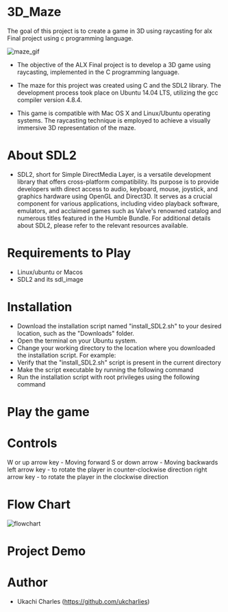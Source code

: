 # 3D_Maze
The goal of this project is to create a game in 3D using raycasting for alx Final project using c programming language.

![maze_gif](https://github.com/ukcharlies/3D_Maze/assets/111245934/a7c78b9e-34bf-436d-81d2-406563354c1f)

* The objective of the ALX Final project is to develop a 3D game using raycasting, implemented in the C programming language.

* The maze for this project was created using C and the SDL2 library. The development process took place on Ubuntu 14.04 LTS, utilizing the gcc compiler version 4.8.4.


* This game is compatible with Mac OS X and Linux/Ubuntu operating systems. The raycasting technique is employed to achieve a visually immersive 3D representation of the maze.
# About SDL2
* SDL2, short for Simple DirectMedia Layer, is a versatile development library that offers cross-platform compatibility. Its purpose is to provide developers with direct access to audio, keyboard, mouse, joystick, and graphics hardware using OpenGL and Direct3D. It serves as a crucial component for various applications, including video playback software, emulators, and acclaimed games such as Valve's renowned catalog and numerous titles featured in the Humble Bundle. For additional details about SDL2, please refer to the relevant resources available.
# Requirements to Play
* Linux/ubuntu or Macos
* SDL2 and its sdl_image
# Installation
* Download the installation script named "install_SDL2.sh" to your desired location, such as the "Downloads" folder.
* Open the terminal on your Ubuntu system.
* Change your working directory to the location where you downloaded the installation script. For example:
* Verify that the "install_SDL2.sh" script is present in the current directory
* Make the script executable by running the following command
* Run the installation script with root privileges using the following command
# Play the game
# Controls
W or up arrow key - Moving forward S or down arrow - Moving backwards left arrow key - to rotate the player in counter-clockwise direction right arrow key - to rotate the player in the clockwise direction
# Flow Chart
![flowchart](https://github.com/ukcharlies/3D_Maze/assets/111245934/586b7ee6-aa9a-4df7-9c14-01f2f3bed000)
# Project Demo
# Author 
* Ukachi Charles (https://github.com/ukcharlies)

